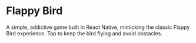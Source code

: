 # Flappy Bird

A simple, addictive game built in React Native, mimicking the classic Flappy Bird experience. Tap to keep the bird flying and avoid obstacles.

